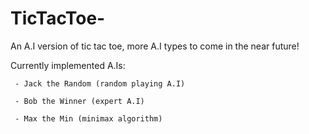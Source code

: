 # TicTacToe-
An A.I version of tic tac toe, more A.I types to come in the near future!

Currently implemented A.Is:
    
     - Jack the Random (random playing A.I)
     
     - Bob the Winner (expert A.I)
     
     - Max the Min (minimax algorithm)
